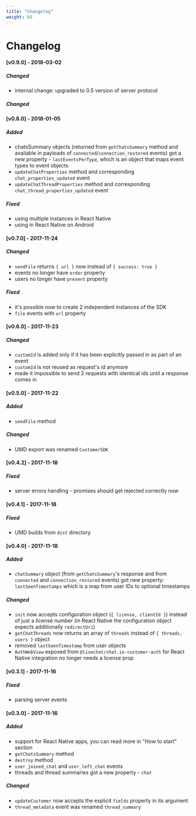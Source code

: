 ```yaml
---
title: "Changelog"
weight: 60
---
```


# Changelog

#### [v0.9.0] - 2018-03-02

##### Changed

* internal change: upgraded to 0.5 version of server protocol

##### Changed

#### [v0.8.0] - 2018-01-05

##### Added

* chatsSummary objects (returned from `getChatsSummary` method and available in
  payloads of `connected`/`connection_restored` events) got a new property -
  `lastEventsPerType`, which is an object that maps event types to event objects
* `updateChatProperties` method and corresponding `chat_properties_updated`
  event
* `updateChatThreadProperties` method and corresponding
  `chat_thread_properties_updated` event

##### Fixed

* using multiple instances in React Native
* using in React Native on Android

#### [v0.7.0] - 2017-11-24

##### Changed

* `sendFile` returns `{ url }` now instead of `{ success: true }`
* events no longer have `order` property
* users no longer have `present` property

##### Fixed

* it's possible now to create 2 independent instances of the SDK
* `file` events with `url` property

#### [v0.6.0] - 2017-11-23

##### Changed

* `customId` is added only if it has been explicitly passed in as part of an event
* `customId` is not reused as request's id anymore
* made it impossible to send 2 requests with identical ids until a response
  comes in

#### [v0.5.0] - 2017-11-22

##### Added

* `sendFile` method

##### Changed

* UMD export was renamed `CustomerSDK`

#### [v0.4.2] - 2017-11-18

##### Fixed

* server errors handling - promises should get rejected correctly now

#### [v0.4.1] - 2017-11-18

##### Fixed

* UMD builds from `dist` directory

#### [v0.4.0] - 2017-11-18

##### Added

* `chatSummary` object (from `getChatsSummary`'s response and from `connected`
  and `connection_restored` events) got new property: `lastSeenTimestamps` which
  is a map from user IDs to optional timestamps

##### Changed

* `init` now accepts configuration object (`{ license, clientId }`) instead of
  just a license number (in React Native the configuration object expects
  additionally `redirectUri`)
* `getChatThreads` now returns an array of `threads` instead of `{ threads, users }` object
* removed `lastSeenTimestamp` from user objects
* `AuthWebView` exposed from `@livechat/chat.io-customer-auth` for React Native
  integration no longer needs a license prop

#### [v0.3.1] - 2017-11-16

##### Fixed

* parsing server events

#### [v0.3.0] - 2017-11-16

##### Added

* support for React Native apps, you can read more in "How to start" section
* `getChatsSummary` method
* `destroy` method
* `user_joined_chat` and `user_left_chat` events
* threads and thread summaries got a new property - `chat`

##### Changed

* `updateCustomer` now accepts the explicit `fields` property in its argument
* `thread_metadata` event was renamed `thread_summary`

